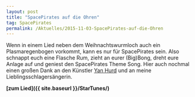 ```yaml
---
layout: post
title: "SpacePirates auf die Ohren"
tag: SpacePirates
permalink: /Aktuelles/2015-11-03-SpacePirates-auf-die-Ohren
---
```


Wenn in einem Lied neben dem Weihnachtswurmloch auch ein Plasmaregenbogen vorkommt, kann es nur für SpacePirates sein. Also schnappt euch eine Flasche Rum, zieht an eurer (Big)Bong, dreht eure Anlage auf und geniest den SpacePirates Theme Song. Hier auch nochmal einen großen Dank an den Künstler [Yan Hurd](http:/yanhurd.com/) und an meine Lieblingsschlagersängerin.

**[zum Lied]({{ site.baseurl }}/StarTunes/)**
